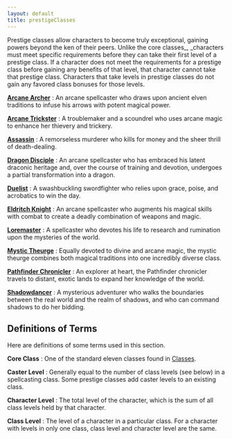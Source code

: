 ```yaml
---
layout: default
title: prestigeClasses
---
```

Prestige classes allow characters to become truly exceptional, gaining powers beyond the ken of their peers. Unlike the core classes_, _characters must meet specific requirements before they can take their first level of a prestige class. If a character does not meet the requirements for a prestige class before gaining any benefits of that level, that character cannot take that prestige class. Characters that take levels in prestige classes do not gain any favored class bonuses for those levels.

**[Arcane Archer](prestigeClasse_dir/arcaneArcher#_arcane-archer)** : An arcane spellcaster who draws upon ancient elven traditions to infuse his arrows with potent magical power.

**[Arcane Trickster](prestigeClasses/arcaneTrickster#_arcane-trickster)** : A troublemaker and a scoundrel who uses arcane magic to enhance her thievery and trickery.

**[Assassin](prestigeClasse_dir/assassin#_assassin)** : A remorseless murderer who kills for money and the sheer thrill of death-dealing.

**[Dragon Disciple](prestigeClasses/dragonDisciple#_dragon-disciple)** : An arcane spellcaster who has embraced his latent draconic heritage and, over the course of training and devotion, undergoes a partial transformation into a dragon.

**[Duelist](prestigeClasse_dir/duelist#_duelist)** : A swashbuckling swordfighter who relies upon grace, poise, and acrobatics to win the day.

**[Eldritch Knight](prestigeClasses/eldritchKnight#_eldritch-knight)** : An arcane spellcaster who augments his magical skills with combat to create a deadly combination of weapons and magic.

**[Loremaster](prestigeClasse_dir/loremaster#_loremaster)** : A spellcaster who devotes his life to research and rumination upon the mysteries of the world.

**[Mystic Theurge](prestigeClasses/mysticTheurge#_mystic-theurge)** : Equally devoted to divine and arcane magic, the mystic theurge combines both magical traditions into one incredibly diverse class.

**[Pathfinder Chronicler](prestigeClasse_dir/pathfinderChronicler#_pathfinder-chronicler)** : An explorer at heart, the Pathfinder chronicler travels to distant, exotic lands to expand her knowledge of the world.

**[Shadowdancer](prestigeClasses/shadowdancer#_shadowdancer)** : A mysterious adventurer who walks the boundaries between the real world and the realm of shadows, and who can command shadows to do her bidding.

## Definitions of Terms

Here are definitions of some terms used in this section.

**Core Class** : One of the standard eleven classes found in [Classes](classes).

**Caster Level** : Generally equal to the number of class levels (see below) in a spellcasting class. Some prestige classes add caster levels to an existing class.

**Character Level** : The total level of the character, which is the sum of all class levels held by that character.

**Class Level** : The level of a character in a particular class. For a character with levels in only one class, class level and character level are the same.


